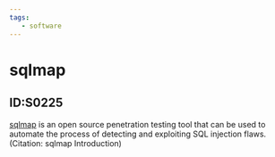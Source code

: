 ```yaml
---
tags:
   - software
---
```

# sqlmap
## ID:S0225
[sqlmap](/mitre/software/S0225) is an open source penetration testing tool that can be used to automate the process of detecting and exploiting SQL injection flaws. (Citation: sqlmap Introduction)
